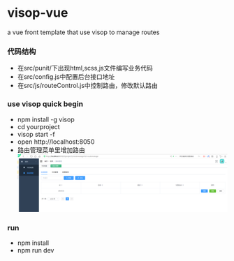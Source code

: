 # visop-vue
a vue front template that use visop to manage routes


### 代码结构
- 在src/punit/下出现html,scss,js文件编写业务代码
- 在src/config.js中配置后台接口地址
- 在src/js/routeControl.js中控制路由，修改默认路由


### use visop quick begin
- npm install -g visop
- cd yourproject
- visop start -f
- open http://localhost:8050
- 路由管理菜单里增加路由
![](./screenshot.png)

### run
- npm install
- npm run dev
